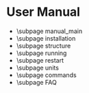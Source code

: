 # User Manual

- \subpage manual_main
- \subpage installation
- \subpage structure
- \subpage running
- \subpage restart
- \subpage units
- \subpage commands
- \subpage FAQ
